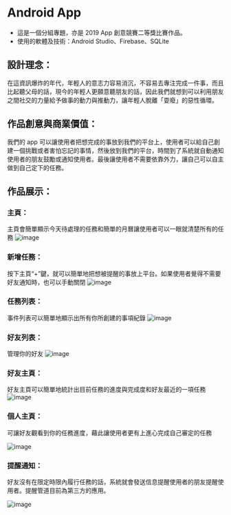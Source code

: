 # Android App
- 這是一個分組專題，亦是 2019 App 創意競賽二等獎比賽作品。
- 使用的軟體及技術：Android Studio、Firebase、SQLite
## 設計理念：
在這資訊爆炸的年代，年輕人的意志力容易消沉，不容易去專注完成一件事，而且比起聽父母的話，現今的年輕人更願意聽朋友的話，因此我們就想到可以利用朋友之間社交的力量給予做事的動力與推動力，讓年輕人脫離「耍廢」的惡性循環。
## 作品創意與商業價值：
我們的 app 可以讓使用者把想完成的事放到我們的平台上，使用者可以給自己創建一個挑戰或者害怕忘記的事情，然後放到我們的平台，時間到了系統就自動通知使用者的朋友鼓勵或通知使用者。最後讓使用者不需要依靠外力，讓自己可以自主做到自己定下的任務。

## 作品展示：
### 主頁：
主頁會簡單顯示今天待處理的任務和簡單的月曆讓使用者可以一眼就清楚所有的任務
![image](https://github.com/yvainecyw/Android-App/blob/master/Docs/final%20userface/%E9%A6%96%E9%A0%81.jpg)

### 新增任務：
按下主頁“+”鍵，就可以簡單地把想被提醒的事放上平台。如果使用者覺得不需要好友通知時，也可以手動關閉
![image](https://github.com/yvainecyw/Android-App/blob/master/Docs/final%20userface/%E6%96%B0%E5%A2%9E%E4%BB%BB%E5%8B%99.jpg)

### 任務列表：
事件列表可以簡單地顯示出所有你所創建的事項紀錄
![image](https://github.com/yvainecyw/Android-App/blob/master/Docs/final%20userface/%E4%BB%BB%E5%8B%99%E5%88%97%E8%A1%A8.jpg)

### 好友列表：
管理你的好友
![image](https://github.com/yvainecyw/Android-App/blob/master/Docs/final%20userface/%E5%A5%BD%E5%8F%8B%E5%88%97%E8%A1%A8.jpg)

### 好友主頁：
好友主頁可以簡單地統計出目前任務的進度與完成度和好友最近的一項任務
![image](https://github.com/yvainecyw/Android-App/blob/master/Docs/final%20userface/%E5%A5%BD%E5%8F%8B%E7%9A%84%E4%BB%BB%E5%8B%99%E5%88%97%E8%A1%A8.jpg)

### 個人主頁：
可讓好友觀看到你的任務進度，藉此讓使用者更有上進心完成自己審定的任務

![image](https://github.com/pptl/adPJ/blob/master/06.jpg)

### 提醒通知：
好友沒有在限定時限內履行任務的話，系統就會發送信息提醒使用者的朋友提醒使用者。提醒管道目前為第三方的應用。

![image](https://github.com/pptl/adPJ/blob/master/07.jpg)
